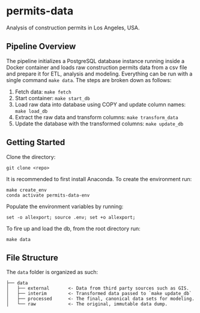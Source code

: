permits-data
==============================

Analysis of construction permits in Los Angeles, USA.

## Pipeline Overview
The pipeline initializes a PostgreSQL database instance running inside a Docker container and loads raw construction permits data from a csv file and prepare it for ETL, analysis and modeling. Everything can be run with a single command `make data`. The steps are broken down as follows:

1) Fetch data: `make fetch`
2) Start container: `make start_db`
3) Load raw data into database using COPY and update column names: `make load_db`
4) Extract the raw data and transform columns: `make transform_data`
5) Update the database with the transformed columns: `make update_db`

## Getting Started
Clone the directory:
```
git clone <repo>
```
It is recommended to first install Anaconda. To create the environment run:
```
make create_env
conda activate permits-data-env
```
Populate the environment variables by running:
```
set -o allexport; source .env; set +o allexport;
```
To fire up and load the db, from the root directory run:
```
make data
```
## File Structure
The `data` folder is organized as such:

    ├── data
    │   ├── external       <- Data from third party sources such as GIS.
    │   ├── interim        <- Transformed data passed to `make update_db`
    │   ├── processed      <- The final, canonical data sets for modeling.
    │   └── raw            <- The original, immutable data dump. 